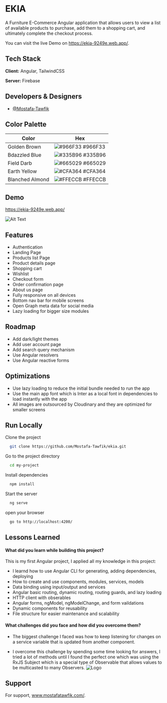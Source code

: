 
# EKIA

A Furniture E-Commerce Angular application that allows users to view a list of available products to purchase, add them to a shopping cart, and ultimately complete the checkout process.

You can visit the live Demo on https://ekia-9249e.web.app/.


## Tech Stack

**Client:** Angular, TailwindCSS

**Server:** Firebase


## Developers & Designers

- [@Mostafa-Tawfik](https://www.github.com/Mostafa-Tawfik)

## Color Palette

| Color             | Hex                                                                |
| ----------------- | ------------------------------------------------------------------ |
| Golden Brown | ![#966F33](https://via.placeholder.com/10/966F33?text=+) #966F33 |
| Bdazzled Blue | ![#335B96](https://via.placeholder.com/10/335B96?text=+) #335B96 |
| Field Darb | ![#665029](https://via.placeholder.com/10/665029?text=+) #665029 |
| Earth Yellow | ![#CFA364](https://via.placeholder.com/10/CFA364?text=+) #CFA364 |
| Blanched Almond | ![#FFECCB](https://via.placeholder.com/10/FFECCB?text=+) #FFECCB |


## Demo

https://ekia-9249e.web.app/

![Alt Text](https://res.cloudinary.com/do1rqqi7v/image/upload/v1661276587/Projects/EKIA/EKIA-OG_Custom_r7efyj.png?raw=true 'Project Preview')


## Features

- Authentication
- Landing Page
- Products list Page
- Product details page
- Shopping cart
- Wishlist
- Checkout form
- Order confirmation page
- About us page
- Fully responsive on all devices
- Bottom nav bar for mobile screens
- Open Graph meta data for social media
- Lazy loading for bigger size modules


## Roadmap

- Add dark/light themes
- Add user account page
- Add search query mechanism
- Use Angular resolvers
- Use Angular reactive forms


## Optimizations

- Use lazy loading to reduce the initial bundle needed to run the app
- Use the main app font which is Inter as a local font in dependencies to load instantly with the app
- All images are outsourced by Cloudinary and they are optimized for smaller screens
## Run Locally

Clone the project

```bash
  git clone https://github.com/Mostafa-Tawfik/ekia.git
```

Go to the project directory

```bash
  cd my-project
```

Install dependencies

```bash
  npm install
```

Start the server

```bash
  ng serve
```

open your browser

```bash
  go to http://localhost:4200/
```


## Lessons Learned

#### What did you learn while building this project?

This is my first Angular project, I applied all my knowledge in this project:

- I learnd how to use Angular CLI for generating, adding dependencies, deploying
- How to create and use components, modules, services, models
- Data binding using input/output and services
- Angular basic routing, dynamic routing, routing guards, and lazy loading
- HTTP client with obserables
- Angular forms, ngModel, ngModelChange, and form vaildations
- Dynamic components for reusability
- File structure for easier maintenance and scalability

#### What challenges did you face and how did you overcome them?

- The biggest challenge I faced was how to keep listening for changes on a service variable that is updated from another component.

- I overcome this challenge by spending some time looking for answers, I tried a lot of methods until I found the perfect one which was using the RxJS Subject which is a special type of Observable that allows values to be multicasted to many Observers.
![Logo](https://res.cloudinary.com/do1rqqi7v/image/upload/v1661308763/Projects/EKIA/logo_xdvra6.png)


## Support

For support, www.mostafatawfik.com/.